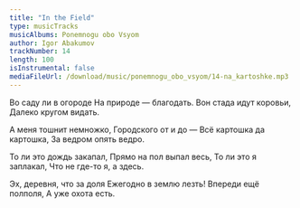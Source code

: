 ```yaml
---
title: "In the Field"
type: musicTracks
musicAlbums: Ponemnogu obo Vsyom
author: Igor Abakumov
trackNumber: 14
length: 100
isInstrumental: false
mediaFileUrl: /download/music/ponemnogu_obo_vsyom/14-na_kartoshke.mp3
---
```


Во саду ли в огороде
На природе — благодать.
Вон стада идут коровьи,
Далеко кругом видать.

А меня тошнит немножко,
Городского от и до —
Всё картошка да картошка,
За ведром опять ведро.

То ли это дождь закапал,
Прямо на пол выпал весь,
То ли это я заплакал,
Что не где-то я, а здесь.

Эх, деревня, что за доля
Ежегодно в землю лезть!
Впереди ещё полполя,
А уже охота есть.
